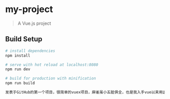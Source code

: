 # my-project

> A Vue.js project

## Build Setup

``` bash
# install dependencies
npm install

# serve with hot reload at localhost:8080
npm run dev

# build for production with minification
npm run build

发表于GitHub的第一个项目，很简单的vuex项目，麻雀虽小五脏俱全，也是我入手vue以来用这个项目进军vuex的项目，在于我的编程史有很大的里程碑。以后会继续加油
